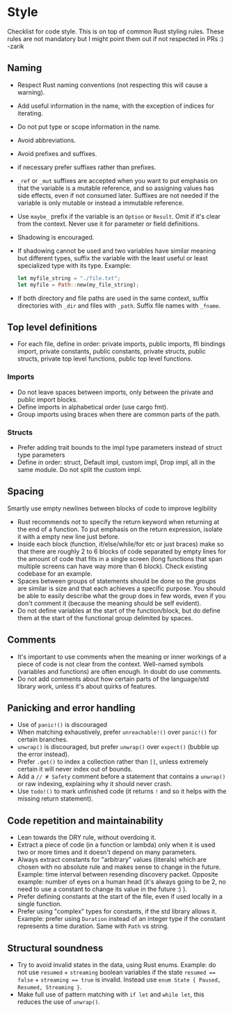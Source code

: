 # Style

Checklist for code style. This is on top of common Rust styling rules. These rules are not mandatory but I might point them out if not respected in PRs :) -zarik

## Naming

- Respect Rust naming conventions (not respecting this will cause a warning).
- Add useful information in the name, with the exception of indices for iterating.
- Do not put type or scope information in the name.
- Avoid abbreviations.
- Avoid prefixes and suffixes.
- if necessary prefer suffixes rather than prefixes.
- `_ref` or `_mut` suffixes are accepted when you want to put emphasis on that the variable is a mutable reference, and so assigning values has side effects, even if not consumed later. Suffixes are not needed if the variable is only mutable or instead a immutable reference.
- Use `maybe_` prefix if the variable is an `Option` or `Result`. Omit if it's clear from the context. Never use it for parameter or field definitions.
- Shadowing is encouraged.
- If shadowing cannot be used and two variables have similar meaning but different types, suffix the variable with the least useful or least specialized type with its type. Example:

    ```rust
    let myfile_string = "./file.txt";
    let myfile = Path::new(my_file_string);
    ```

- If both directory and file paths are used in the same context, suffix directories with `_dir` and files with `_path`. Suffix file names with `_fname`.

## Top level definitions

- For each file, define in order: private imports, public imports, ffi bindings import, private constants, public constants, private structs, public structs, private top level functions, public top level functions.

### Imports

- Do not leave spaces between imports, only between the private and public import blocks.
- Define imports in alphabetical order (use cargo fmt).
- Group imports using braces when there are common parts of the path.

### Structs

- Prefer adding trait bounds to the impl type parameters instead of struct type parameters
- Define in order: struct, Default impl, custom impl, Drop impl, all in the same module. Do not split the custom impl.

## Spacing

Smartly use empty newlines between blocks of code to improve legibility

- Rust recommends not to specify the return keyword when returning at the end of a function. To put emphasis on the return expression, isolate it with a empty new line just before.
- Inside each block (function, if/else/while/for etc or just braces) make so that there are roughly 2 to 6 blocks of code separated by empty lines for the amount of code that fits in a single screen (long functions that span multiple screens can have way more than 6 block). Check existing codebase for an example.
- Spaces between groups of statements should be done so the groups are similar is size and that each achieves a specific purpose. You should be able to easily describe what the group does in few words, even if you don't comment it (because the meaning should be self evident).
- Do not define variables at the start of the function/block, but do define them at the start of the functional group delimited by spaces.

## Comments

- It's important to use comments when the meaning or inner workings of a piece of code is not clear from the context. Well-named symbols (variables and functions) are often enough. In doubt do use comments.
- Do not add comments about how certain parts of the language/std library work, unless it's about quirks of features.

## Panicking and error handling

- Use of `panic!()` is discouraged
- When matching exhaustively, prefer `unreachable!()` over `panic!()` for certain branches.
- `unwrap()` is discouraged, but prefer `unwrap()` over `expect()` (bubble up the error instead).
- Prefer `.get()` to index a collection rather than `[]`, unless extremely certain it will never index out of bounds.
- Add a `// # Safety` comment before a statement that contains a `unwrap()` or raw indexing, explaining why it should never crash.
- Use `todo!()` to mark unfinished code (it returns `!` and so it helps with the missing return statement).

## Code repetition and maintainability

- Lean towards the DRY rule, without overdoing it.
- Extract a piece of code (in a function or lambda) only when it is used two or more times and it doesn't depend on many parameters.
- Always extract constants for "arbitrary" values (literals) which are chosen with no absolute rule and makes sense to change in the future. Example: time interval between resending discovery packet. Opposite example: number of eyes on a human head (it's always going to be 2, no need to use a constant to change its value in the future :) ).
- Prefer defining constants at the start of the file, even if used locally in a single function.
- Prefer using "complex" types for constants, if the std library allows it. Example: prefer using `Duration` instead of an integer type if the constant represents a time duration. Same with `Path` vs string.

## Structural soundness

- Try to avoid invalid states in the data, using Rust enums. Example: do not use `resumed` + `streaming` boolean variables if the state `resumed == false` + `streaming == true` is invalid. Instead use `enum State { Paused, Resumed, Streaming }`.
- Make full use of pattern matching with `if let` and `while let`, this reduces the use of `unwrap()`.

